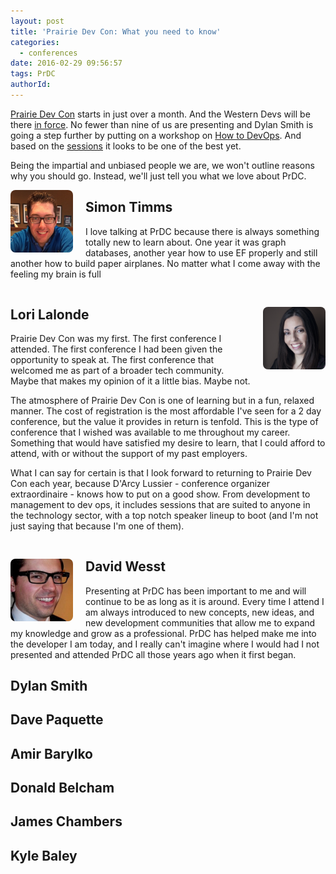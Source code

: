 ```yaml
---
layout: post
title: 'Prairie Dev Con: What you need to know'
categories:
  - conferences
date: 2016-02-29 09:56:57
tags: PrDC
authorId:
---
```


[Prairie Dev Con](http://prairiedevcon.com/) starts in just over a month. And the Western Devs will be there [in force](http://www.westerndevs.com/speaking/). No fewer than nine of us are presenting and Dylan Smith is going a step further by putting on a workshop on [How to DevOps](http://prairiedevcon.com/Workshops). And based on the [sessions](http://prairiedevcon.com/Sessions) it looks to be one of the best yet.

Being the impartial and unbiased people we are, we won't outline reasons why you should go. Instead, we'll just tell you what we love about PrDC.

<img style="float: left; margin-right: 20px; height: 100px; border-radius: 8px;" src="/images/avatars/simon.jpg" />

## Simon Timms

I love talking at PrDC because there is always something totally new to learn about. One year it was graph databases, another year how to use EF properly and still another how to build paper airplanes. No matter what I come away with the feeling my brain is full

<div style="clear:both;margin-bottom:30px;"></div>

<img style="float: right; margin-left: 20px; height: 100px; border-radius: 8px;" src="/images/avatars/Lori_Lalonde.jpg" />

## Lori Lalonde

Prairie Dev Con was my first. The first conference I attended. The first conference I had been given the opportunity to speak at. The first conference that welcomed me as part of a broader tech community. Maybe that makes my opinion of it a little bias. Maybe not. 

The atmosphere of Prairie Dev Con is one of learning but in a fun, relaxed manner. The cost of registration is the most affordable I've seen for a 2 day conference, but the value it provides in return is tenfold. This is the type of conference that I wished was available to me throughout my career. Something that would have satisfied my desire to learn, that I could afford to attend, with or without the support of my past employers. 

What I can say for certain is that I look forward to returning to Prairie Dev Con each year, because D'Arcy Lussier - conference organizer extraordinaire - knows how to put on a good show. From development to management to dev ops, it includes sessions that are suited to anyone in the technology sector, with a top notch speaker lineup to boot (and I'm not just saying that because I'm one of them). 

<div style="clear:both;margin-bottom:30px;"></div>

<img style="float: left; margin-right: 20px; height: 100px; border-radius: 8px;" src="/images/avatars/davidwesst_400x400.jpg" />

## David Wesst

Presenting at PrDC has been important to me and will continue to be as long as it is around. Every time I attend I am always introduced to new concepts, new ideas, and new development communities that allow me to expand my knowledge and grow as a professional. PrDC has helped make me into the developer I am today, and I really can't imagine where I would had I not presented and attended PrDC all those years ago when it first began.

## Dylan Smith

## Dave Paquette

## Amir Barylko

## Donald Belcham

## James Chambers

## Kyle Baley

